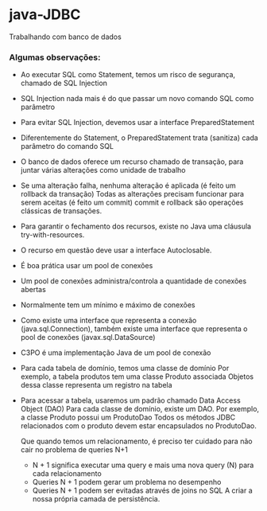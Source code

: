 # java-JDBC
Trabalhando com banco de dados
### Algumas observações:
- Ao executar SQL como Statement, temos um risco de segurança, chamado de SQL Injection 
- SQL Injection nada mais é do que passar um novo comando SQL como parâmetro
- Para evitar SQL Injection, devemos usar a interface PreparedStatement
- Diferentemente do Statement, o PreparedStatement trata (sanitiza) cada parâmetro do comando SQL

- O banco de dados oferece um recurso chamado de transação, para juntar várias alterações como unidade de trabalho
- Se uma alteração falha, nenhuma alteração é aplicada (é feito um rollback da transação)
  Todas as alterações precisam funcionar para serem aceitas (é feito um commit) commit e rollback são operações clássicas de transações.
- Para garantir o fechamento dos recursos, existe no Java uma cláusula try-with-resources.
- O recurso em questão deve usar a interface Autoclosable.

- É boa prática usar um pool de conexões
- Um pool de conexões administra/controla a quantidade de conexões abertas
- Normalmente tem um mínimo e máximo de conexões
- Como existe uma interface que representa a conexão (java.sql.Connection), também existe uma interface que representa o pool de conexões (javax.sql.DataSource)
- C3PO é uma implementação Java de um pool de conexão

- Para cada tabela de domínio, temos uma classe de domínio
  Por exemplo, a tabela produtos tem uma classe Produto associada
  Objetos dessa classe representa um registro na tabela
- Para acessar a tabela, usaremos um padrão chamado Data Access Object (DAO)
  Para cada classe de domínio, existe um DAO. Por exemplo, a classe Produto possui um ProdutoDao
  Todos os métodos JDBC relacionados com o produto devem estar encapsulados no ProdutoDao.

  Que quando temos um relacionamento, é preciso ter cuidado para não cair no problema de queries N+1
  - N + 1 significa executar uma query e mais uma nova query (N) para cada relacionamento
  - Queries N + 1 podem gerar um problema no desempenho
  - Queries N + 1 podem ser evitadas através de joins no SQL
  A criar a nossa própria camada de persistência.


